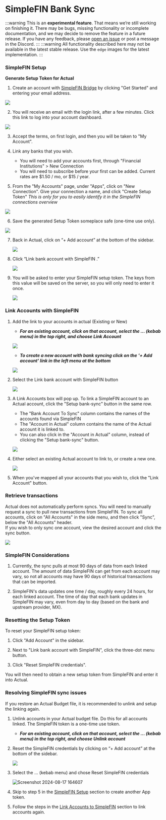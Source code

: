 # SimpleFIN Bank Sync

:::warning
This is an **experimental feature**. That means we’re still working on finishing it. There may be bugs, missing functionality or incomplete documentation, and we may decide to remove the feature in a future release. If you have any feedback, please [open an issue](https://github.com/actualbudget/actual/issues) or post a message in the Discord.
:::
:::warning
All functionality described here may not be available in the latest stable release. Use the `edge` images for the latest implementation.
:::

### SimpleFIN Setup

**Generate Setup Token for Actual**

1. Create an account with [SimpleFIN Bridge](https://beta-bridge.simplefin.org/) by clicking "Get Started" and entering your email address.

![](/static/img/connecting-your-bank/connecting-your-bank-simplefin-01.png)


2. You will receive an email with the login link, after a few minutes. Click this link to log into your account dashboard.

![](/static/img/connecting-your-bank/connecting-your-bank-simplefin-02.png)


3. Accept the terms, on first login, and then you will be taken to "My Account". 

4. Link any banks that you wish.
   - You will need to add your accounts first, through "Financial Institutions" > New Connection
   - You will need to subscribe before your first can be added. Current rates are $1.50 / mo, or $15 / year.

5. From the "My Accounts" page, under "Apps", click on "New Connection". Give your connection a name, and click "Create Setup Token"
   _This is only for you to easily identify it in the SimpleFIN connections overview_

![](/static/img/connecting-your-bank/connecting-your-bank-simplefin-03.png)

6. Save the generated Setup Token someplace safe (one-time use only).

![](/static/img/connecting-your-bank/connecting-your-bank-simplefin-04.png)

7. Back in Actual, click on “+ Add account” at the bottom of the sidebar.

   ![](/static/img/connecting-your-bank/connecting-your-bank-02.png)

8. Click “Link bank account with SimpleFIN .”

   ![](/static/img/connecting-your-bank/connecting-your-bank-simplefin-05.png)

9. You will be asked to enter your SimpleFIN setup token. The keys from this value will be saved on the server, so you will only need to enter it once.

   ![](/static/img/connecting-your-bank/connecting-your-bank-simplefin-06.png)

### Link Accounts with SimpleFIN

1. Add the link to your accounts in actual (Existing or New)

   - **_For an existing account, click on that account, select the ... (kebab menu) in the top right, and choose Link Account_**

   ![](/static/img/connecting-your-bank/connecting-your-bank-01.png)

   - **_To create a new account with bank syncing click on the '+ Add account' link in the left menu at the bottom_**

   ![](/static/img/connecting-your-bank/connecting-your-bank-02.png)

2. Select the Link bank account with SimpleFIN button

   ![](/static/img/connecting-your-bank/connecting-your-bank-simplefin-07.png)

3. A Link Accounts box will pop up. To link a SimpleFIN account to an Actual account, click the "Setup bank-sync" button in the same row.
   - The "Bank Account To Sync" column contains the names of the accounts found via SimpleFIN
   - The "Account in Actual" column contains the name of the Actual account it is linked to.
   - You can also click in the "Account in Actual" column, instead of clicking the "Setup bank-sync" button.

   ![](/static/img/connecting-your-bank/connecting-your-bank-simplefin-08.png)

4. Either select an existing Actual account to link to, or create a new one.

   ![](/static/img/connecting-your-bank/connecting-your-bank-simplefin-09.png)

5. When you've mapped all your accounts that you wish to, click the "Link Account" button.

### Retrieve transactions

Actual does not automatically perform syncs.
You will need to manually request a sync to pull new transactions from SimpleFIN.
To sync all accounts, click on "All Accounts" in the side menu, and then click "Sync", below the "All Accounts" header.  
If you wish to only sync one account, view the desired account and click the sync button.

  ![](/static/img/connecting-your-bank/connecting-your-bank-simplefin-10.png)

### SimpleFIN Considerations

1. Currently, the sync pulls at most 90 days of data from each linked account. The amount of data SimpleFIN can get from each account may vary, so not all accounts may have 90 days of historical transactions that can be imported.

2. SimpleFIN's data updates one time / day, roughly every 24 hours, for each linked account. The time of day that each bank updates in SimpleFIN may vary, even from day to day (based on the bank and upstream provider, MX).

### Resetting the Setup Token

To reset your SimpleFIN setup token:

1. Click "Add Account" in the sidebar.

2. Next to "Link bank account with SimpleFIN", click the three-dot menu button.

3. Click "Reset SimpleFIN credentials".

You will then need to obtain a new setup token from SimpleFIN and enter it into Actual.

### Resolving SimpleFIN sync issues

If you restore an Actual Budget file, it is recommended to unlink and setup the linking again.

1. Unlink accounts in your Actual budget file. Do this for all accounts linked. The SimpleFIN token is a one-time use token.
   - **_For an existing account, click on that account, select the ... (kebab menu) in the top right, and choose Unlink account_**

2. Reset the SimpleFIN credentials by clicking on “+ Add account” at the bottom of the sidebar.
   
   ![](/static/img/connecting-your-bank/connecting-your-bank-02.png)

3. Select the ... (kebab menu) and chose Reset SimpleFIN credentials

   ![Screenshot 2024-08-17 164607](https://github.com/user-attachments/assets/a9c726da-cb5f-4188-915c-27fca3ee5cb7)

4. Skip to step 5 in the [SimpleFIN Setup](https://actualbudget.org/docs/experimental/simplefin-sync#simplefin-setup) section to create another App token.

5. Follow the steps in the [Link Accounts to SimpleFIN](https://actualbudget.org/docs/experimental/simplefin-sync#link-accounts-with-simplefin) section to link accounts again.
